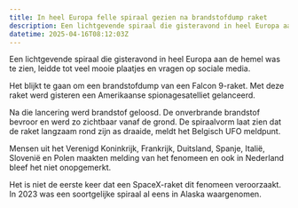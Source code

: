 ```yaml
---
title: In heel Europa felle spiraal gezien na brandstofdump raket
description: Een lichtgevende spiraal die gisteravond in heel Europa aan de hemel was te zien, leidde tot veel mooie plaatjes en vragen op sociale media
datetime: 2025-04-16T08:12:03Z
---
```


Een lichtgevende spiraal die gisteravond in heel Europa aan de hemel was te zien, leidde tot veel mooie plaatjes en vragen op sociale media.

Het blijkt te gaan om een brandstofdump van een Falcon 9-raket. Met deze raket werd gisteren een Amerikaanse spionagesatelliet gelanceerd.

Na die lancering werd brandstof geloosd. De onverbrande brandstof bevroor en werd zo zichtbaar vanaf de grond. De spiraalvorm laat zien dat de raket langzaam rond zijn as draaide, meldt het Belgisch UFO meldpunt.

Mensen uit het Verenigd Koninkrijk, Frankrijk, Duitsland, Spanje, Italië, Slovenië en Polen maakten melding van het fenomeen en ook in Nederland bleef het niet onopgemerkt.

Het is niet de eerste keer dat een SpaceX-raket dit fenomeen veroorzaakt. In 2023 was een soortgelijke spiraal al eens in Alaska waargenomen.
